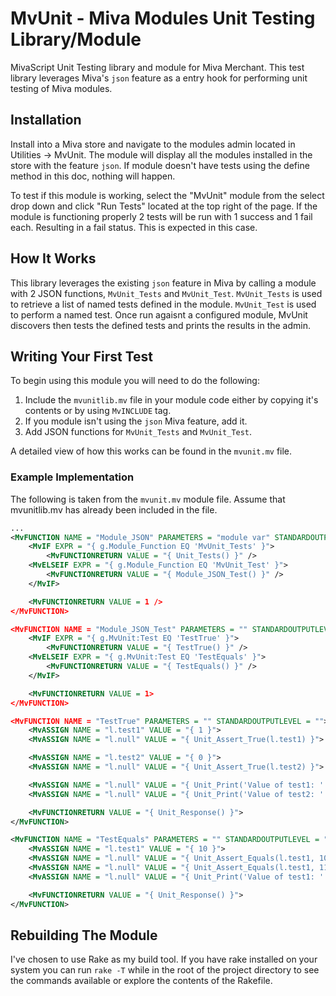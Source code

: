 # MvUnit - Miva Modules Unit Testing Library/Module

MivaScript Unit Testing library and module for Miva Merchant. This test library leverages Miva's `json` feature as a entry hook for performing unit testing of Miva modules.

## Installation

Install into a Miva store and navigate to the modules admin located in Utilities -> MvUnit. The module will display all the modules installed in the store with the feature `json`. If module doesn't have tests using the define method in this doc, nothing will happen. 

To test if this module is working, select the "MvUnit" module from the select drop down and click "Run Tests" located at the top right of the page. If the module is functioning properly 2 tests will be run with 1 success and 1 fail each. Resulting in a fail status. This is expected in this case.

## How It Works

This library leverages the existing `json` feature in Miva by calling a module with 2 JSON functions, `MvUnit_Tests` and `MvUnit_Test`. `MvUnit_Tests` is used to retrieve a list of named tests defined in the module. `MvUnit_Test` is used to perform a named test. Once run agaisnt a configured module, MvUnit discovers then tests the defined tests and prints the results in the admin.

## Writing Your First Test

To begin using this module you will need to do the following:
1. Include the `mvunitlib.mv` file in your module code either by copying it's contents or by using `MvINCLUDE` tag.
2. If you module isn't using the `json` Miva feature, add it.
3. Add JSON functions for `MvUnit_Tests` and `MvUnit_Test`.

A detailed view of how this works can be found in the `mvunit.mv` file.

### Example Implementation

The following is taken from the `mvunit.mv` module file. Assume that mvunitlib.mv has already been included in the file.

~~~xml
... 
<MvFUNCTION NAME = "Module_JSON" PARAMETERS = "module var" STANDARDOUTPUTLEVEL = "">
	<MvIF EXPR = "{ g.Module_Function EQ 'MvUnit_Tests' }">
		<MvFUNCTIONRETURN VALUE = "{ Unit_Tests() }" />
	<MvELSEIF EXPR = "{ g.Module_Function EQ 'MvUnit_Test' }">
		<MvFUNCTIONRETURN VALUE = "{ Module_JSON_Test() }" />
	</MvIF>

	<MvFUNCTIONRETURN VALUE = 1 />
</MvFUNCTION>

<MvFUNCTION NAME = "Module_JSON_Test" PARAMETERS = "" STANDARDOUTPUTLEVEL = "">
	<MvIF EXPR = "{ g.MvUnit:Test EQ 'TestTrue' }">
		<MvFUNCTIONRETURN VALUE = "{ TestTrue() }" />
	<MvELSEIF EXPR = "{ g.MvUnit:Test EQ 'TestEquals' }">
		<MvFUNCTIONRETURN VALUE = "{ TestEquals() }" />
	</MvIF>

	<MvFUNCTIONRETURN VALUE = 1>
</MvFUNCTION>

<MvFUNCTION NAME = "TestTrue" PARAMETERS = "" STANDARDOUTPUTLEVEL = "">
	<MvASSIGN NAME = "l.test1" VALUE = "{ 1 }">
	<MvASSIGN NAME = "l.null" VALUE = "{ Unit_Assert_True(l.test1) }">

	<MvASSIGN NAME = "l.test2" VALUE = "{ 0 }">
	<MvASSIGN NAME = "l.null" VALUE = "{ Unit_Assert_True(l.test2) }">

	<MvASSIGN NAME = "l.null" VALUE = "{ Unit_Print('Value of test1: ' $ l.test1) }">
	<MvASSIGN NAME = "l.null" VALUE = "{ Unit_Print('Value of test2: ' $ l.test1) }">

	<MvFUNCTIONRETURN VALUE = "{ Unit_Response() }">
</MvFUNCTION>

<MvFUNCTION NAME = "TestEquals" PARAMETERS = "" STANDARDOUTPUTLEVEL = "">
	<MvASSIGN NAME = "l.test1" VALUE = "{ 10 }">
	<MvASSIGN NAME = "l.null" VALUE = "{ Unit_Assert_Equals(l.test1, 10) }">
	<MvASSIGN NAME = "l.null" VALUE = "{ Unit_Assert_Equals(l.test1, 11) }">
	<MvASSIGN NAME = "l.null" VALUE = "{ Unit_Print('Value of test1: ' $ l.test1) }">

	<MvFUNCTIONRETURN VALUE = "{ Unit_Response() }">
</MvFUNCTION>
~~~

## Rebuilding The Module

I've chosen to use Rake as my build tool. If you have rake installed on your system you can run `rake -T` while in the root of the project directory to see the commands available or explore the contents of the Rakefile.